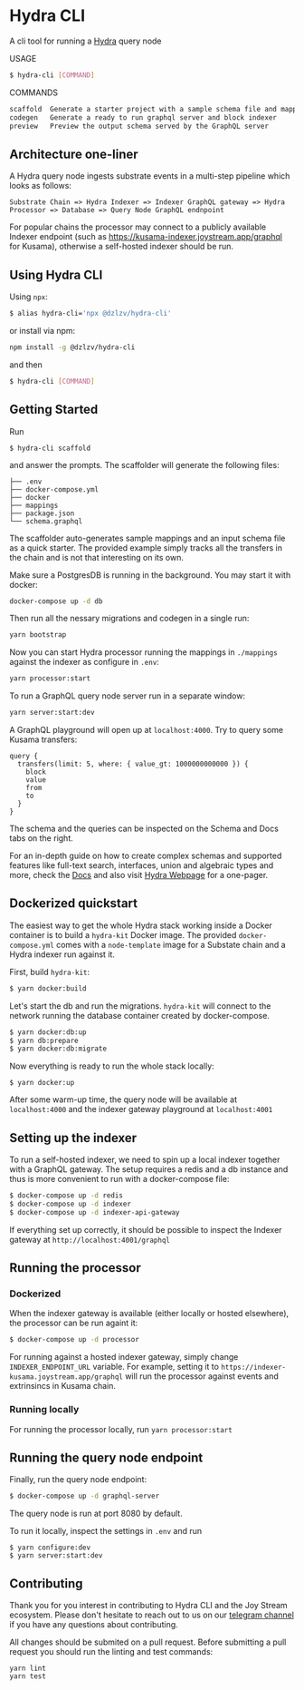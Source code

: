 # Hydra CLI

A cli tool for running a [Hydra](https://joystream.org/hydra) query node

USAGE

```bash
$ hydra-cli [COMMAND]
```

COMMANDS

```bash
scaffold  Generate a starter project with a sample schema file and mappings
codegen   Generate a ready to run graphql server and block indexer
preview   Preview the output schema served by the GraphQL server
```

## Architecture one-liner

A Hydra query node ingests substrate events in a multi-step pipeline which looks as follows:
```
Substrate Chain => Hydra Indexer => Indexer GraphQL gateway => Hydra Processor => Database => Query Node GraphQL endnpoint 
```

For popular chains the processor may connect to a publicly available Indexer endpoint (such as https://kusama-indexer.joystream.app/graphql for Kusama), otherwise a self-hosted indexer should be run.


## Using Hydra CLI

Using `npx`:

```bash
$ alias hydra-cli='npx @dzlzv/hydra-cli'
```

or install via npm:

```bash
npm install -g @dzlzv/hydra-cli
```

and then

```bash
$ hydra-cli [COMMAND]
```

## Getting Started

Run

```text
$ hydra-cli scaffold
```

and answer the prompts. The scaffolder will generate the following files:

```text
├── .env
├── docker-compose.yml
├── docker
├── mappings
├── package.json
└── schema.graphql
```

The scaffolder auto-generates sample mappings and an input  schema file as a quick starter. The provided example simply tracks all the transfers in the chain and is not that interesting on its own.

Make sure a PostgresDB is running in the background. You may start it with docker:

```bash
docker-compose up -d db
```

Then run all the nessary migrations and codegen in a single run:

```bash
yarn bootstrap
```

Now you can start Hydra processor running the mappings in `./mappings` against the indexer as configure in `.env`:

```bash
yarn processor:start
```

To run a GraphQL query node server run in a separate window:

```bash
yarn server:start:dev
```

A GraphQL playground will open up at `localhost:4000`. Try to query some Kusama transfers:

```gql
query {
  transfers(limit: 5, where: { value_gt: 1000000000000 }) {
    block
    value
    from
    to
  }
}
```

The schema and the queries can be inspected on the Schema and Docs tabs on the right.

For an in-depth guide on how to create complex schemas and supported features like full-text search, interfaces, union and algebraic types and more, check the [Docs](./../../docs/README.md) and also visit [Hydra Webpage](https://joystream.org/hydra) for a one-pager.

## Dockerized quickstart

The easiest way to get the whole Hydra stack working inside a Docker container is to build a `hydra-kit` Docker image. The provided `docker-compose.yml` comes with a `node-template` image for a Substate chain and a Hydra indexer run against it.

First, build `hydra-kit`:

```bash
$ yarn docker:build
```

Let's start the db and run the migrations. `hydra-kit` will connect to the network running the database container created by docker-compose.
```bash
$ yarn docker:db:up
$ yarn db:prepare
$ yarn docker:db:migrate
```

Now everything is ready to run the whole stack locally:
```
$ yarn docker:up
```

After some warm-up time, the query node will be available at `localhost:4000` and the indexer gateway playground at `localhost:4001`

## Setting up the indexer

To run a self-hosted indexer, we need to spin up a local indexer together with a GraphQL gateway. The setup requires a redis and a db instance and thus is more convenient to run with a docker-compose file:

```bash
$ docker-compose up -d redis
$ docker-compose up -d indexer
$ docker-compose up -d indexer-api-gateway
```

If everything set up correctly, it should be possible to inspect the Indexer gateway at `http://localhost:4001/graphql`

## Running the processor

### Dockerized

When the indexer gateway is available (either locally or hosted elsewhere), the processor can be run againt it:

```bash
$ docker-compose up -d processor
```

For running against a hosted indexer gateway, simply change `INDEXER_ENDPOINT_URL` variable. For example, setting it to `https://indexer-kusama.joystream.app/graphql` will run the processor against events and extrinsincs in Kusama chain.

### Running locally

For running the processor locally, run `yarn processor:start`

## Running the query node endpoint

Finally, run the query node endpoint:

```bash
$ docker-compose up -d graphql-server
```

The query node is run at port 8080 by default.

To run it locally, inspect the settings in `.env` and run
```
$ yarn configure:dev
$ yarn server:start:dev
```

## Contributing
Thank you for you interest in contributing to Hydra CLI and the Joy Stream ecosystem. Please don't hesitate to reach out to us on our [telegram channel](https://t.me/HydraDevs) if you have any questions about contributing. 

All changes should be submited on a pull request. Before submitting a pull request you should run the linting and test commands:
```
yarn lint
yarn test
```
